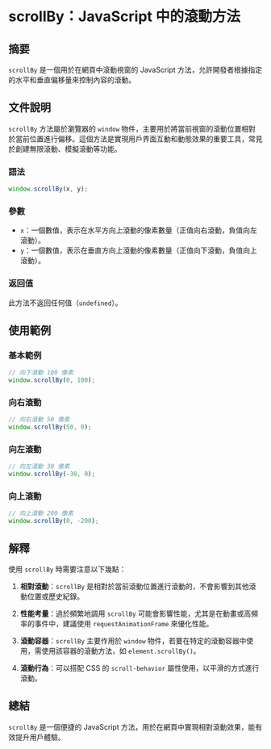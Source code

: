 <!--
Meta Description: # scrollBy：JavaScript 中的滾動方法 ## 摘要 `scrollBy` 是一個用於在網頁中滾動視窗的 JavaScript 方法，允許開發者根據指定的水平和垂直偏移量來控制內容的滾動。 ## 文件說明 `scrollBy` 方法屬於瀏覽器的 `window` 物件，主要用於將當前...
Meta Keywords: scrollby, javascript, window, 一個數值, 100
-->

# scrollBy：JavaScript 中的滾動方法

## 摘要
`scrollBy` 是一個用於在網頁中滾動視窗的 JavaScript 方法，允許開發者根據指定的水平和垂直偏移量來控制內容的滾動。

## 文件說明
`scrollBy` 方法屬於瀏覽器的 `window` 物件，主要用於將當前視窗的滾動位置相對於當前位置進行偏移。這個方法是實現用戶界面互動和動態效果的重要工具，常見於創建無限滾動、模擬滾動等功能。

### 語法
```javascript
window.scrollBy(x, y);
```

### 參數
- `x`：一個數值，表示在水平方向上滾動的像素數量（正值向右滾動，負值向左滾動）。
- `y`：一個數值，表示在垂直方向上滾動的像素數量（正值向下滾動，負值向上滾動）。

### 返回值
此方法不返回任何值（`undefined`）。

## 使用範例
### 基本範例
```javascript
// 向下滾動 100 像素
window.scrollBy(0, 100);
```

### 向右滾動
```javascript
// 向右滾動 50 像素
window.scrollBy(50, 0);
```

### 向左滾動
```javascript
// 向左滾動 30 像素
window.scrollBy(-30, 0);
```

### 向上滾動
```javascript
// 向上滾動 200 像素
window.scrollBy(0, -200);
```

## 解釋
使用 `scrollBy` 時需要注意以下幾點：

1. **相對滾動**：`scrollBy` 是相對於當前滾動位置進行滾動的，不會影響到其他滾動位置或歷史紀錄。
  
2. **性能考量**：過於頻繁地調用 `scrollBy` 可能會影響性能，尤其是在動畫或高頻率的事件中，建議使用 `requestAnimationFrame` 來優化性能。

3. **滾動容器**：`scrollBy` 主要作用於 `window` 物件，若要在特定的滾動容器中使用，需使用該容器的滾動方法，如 `element.scrollBy()`。

4. **滾動行為**：可以搭配 CSS 的 `scroll-behavior` 屬性使用，以平滑的方式進行滾動。

## 總結
`scrollBy` 是一個便捷的 JavaScript 方法，用於在網頁中實現相對滾動效果，能有效提升用戶體驗。
